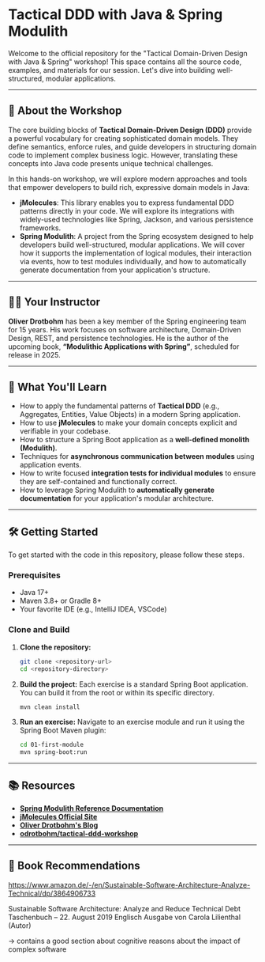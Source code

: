 # Tactical DDD with Java & Spring Modulith

Welcome to the official repository for the "Tactical Domain-Driven Design with Java & Spring" workshop\! This space contains all the source code, examples, and materials for our session. Let's dive into building well-structured, modular applications.

-----

## 🧐 About the Workshop

The core building blocks of **Tactical Domain-Driven Design (DDD)** provide a powerful vocabulary for creating sophisticated domain models. They define semantics, enforce rules, and guide developers in structuring domain code to implement complex business logic. However, translating these concepts into Java code presents unique technical challenges.

In this hands-on workshop, we will explore modern approaches and tools that empower developers to build rich, expressive domain models in Java:

* **jMolecules**: This library enables you to express fundamental DDD patterns directly in your code. We will explore its integrations with widely-used technologies like Spring, Jackson, and various persistence frameworks.
* **Spring Modulith**: A project from the Spring ecosystem designed to help developers build well-structured, modular applications. We will cover how it supports the implementation of logical modules, their interaction via events, how to test modules individually, and how to automatically generate documentation from your application's structure.

-----

## 👨‍🏫 Your Instructor

**Oliver Drotbohm** has been a key member of the Spring engineering team for 15 years. His work focuses on software architecture, Domain-Driven Design, REST, and persistence technologies. He is the author of the upcoming book, **“Modulithic Applications with Spring”**, scheduled for release in 2025.

-----

## 🎯 What You'll Learn

* How to apply the fundamental patterns of **Tactical DDD** (e.g., Aggregates, Entities, Value Objects) in a modern Spring application.
* How to use **jMolecules** to make your domain concepts explicit and verifiable in your codebase.
* How to structure a Spring Boot application as a **well-defined monolith (Modulith)**.
* Techniques for **asynchronous communication between modules** using application events.
* How to write focused **integration tests for individual modules** to ensure they are self-contained and functionally correct.
* How to leverage Spring Modulith to **automatically generate documentation** for your application's modular architecture.

-----

## 🛠️ Getting Started

To get started with the code in this repository, please follow these steps.

### **Prerequisites**

* Java 17+
* Maven 3.8+ or Gradle 8+
* Your favorite IDE (e.g., IntelliJ IDEA, VSCode)

### **Clone and Build**

1.  **Clone the repository:**

    ```bash
    git clone <repository-url>
    cd <repository-directory>
    ```

2.  **Build the project:**
    Each exercise is a standard Spring Boot application. You can build it from the root or within its specific directory.

    ```bash
    mvn clean install
    ```

3.  **Run an exercise:**
    Navigate to an exercise module and run it using the Spring Boot Maven plugin:

    ```bash
    cd 01-first-module
    mvn spring-boot:run
    ```

-----

## 📚 Resources

* **[Spring Modulith Reference Documentation](https://docs.spring.io/spring-modulith/reference/index.html)**
* **[jMolecules Official Site](https://jmolecules.org/)**
* **[Oliver Drotbohm's Blog](https://odrotbohm.de/)**
* **[odrotbohm/tactical-ddd-workshop](https://github.com/odrotbohm/tactical-ddd-workshop)**

-----

## 📖 Book Recommendations

https://www.amazon.de/-/en/Sustainable-Software-Architecture-Analyze-Technical/dp/3864906733

Sustainable Software Architecture: Analyze and Reduce Technical Debt Taschenbuch – 22. August 2019
Englisch Ausgabe  von Carola Lilienthal (Autor)

→ contains a good section about cognitive reasons about the impact of complex software
